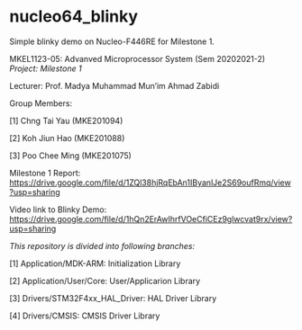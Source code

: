 # nucleo64_blinky
Simple blinky demo on Nucleo-F446RE for Milestone 1.

MKEL1123-05: Advanved Microprocessor System (Sem 20202021-2)
*Project: Milestone 1*

Lecturer: Prof. Madya Muhammad Mun’im Ahmad Zabidi

Group Members:

[1] Chng Tai Yau (MKE201094)

[2] Koh Jiun Hao (MKE201088)

[3] Poo Chee Ming (MKE201075)

Milestone 1 Report: https://drive.google.com/file/d/1ZQl38hjRqEbAn1IByanlJe2S69oufRmq/view?usp=sharing

Video link to Blinky Demo: https://drive.google.com/file/d/1hQn2ErAwIhrfVOeCfiCEz9glwcvat9rx/view?usp=sharing

*This repository is divided into following branches:*

[1] Application/MDK-ARM: Initialization Library

[2] Application/User/Core: User/Applicarion Library

[3] Drivers/STM32F4xx_HAL_Driver: HAL Driver Library

[4] Drivers/CMSIS: CMSIS Driver Library
